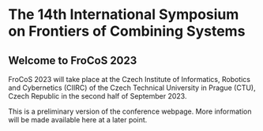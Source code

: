 # The 14th International Symposium on Frontiers of Combining Systems

## Welcome to FroCoS 2023

FroCoS 2023 will take place at the Czech Institute of Informatics, Robotics and Cybernetics (CIIRC) of the Czech Technical University in Prague (CTU), Czech Republic in the second half of September 2023.

This is a preliminary version of the conference webpage. More information will be made available here at a later point.
